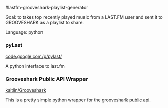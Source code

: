 #lastfm-grooveshark-playlist-generator

Goal: to takes top recently played music from a LAST.FM user and sent it to GROOVESHARK as a playlist to share.

Language: python

### pyLast
[code.google.com/p/pylast/](https://code.google.com/p/pylast/)

A python interface to last.fm

### Grooveshark Public API Wrapper
[kaitlin/Grooveshark](https://github.com/kaitlin/Grooveshark)

This is a pretty simple python wrapper for the grooveshark [public api](http://developers.grooveshark.com/api).